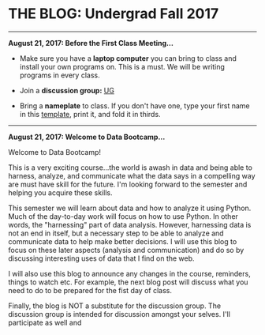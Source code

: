 # THE BLOG: Undergrad Fall 2017

---
**August 21, 2017: Before the First Class Meeting...**

* Make sure you have a **laptop computer** you can bring to class and install your own programs on.  This is a must.  We will be writing programs in every class.

* Join a **discussion group:** [UG](https://groups.google.com/forum/#!forum/nyu_data_bootcamp_ug)

* Bring a **nameplate** to class.  If you don't have one, type your first name in this [template](https://docs.google.com/document/d/18mDKqDO-48wbwYfFEGD0BAYJRsshRRRxR9IEKhekTWM/edit?usp=sharing), print it, and fold it in thirds.

---
**August 21, 2017: Welcome to Data Bootcamp...**

Welcome to Data Bootcamp!

This is a very exciting course...the world is awash in data and being able to harness, analyze, and communicate what the data says in a compelling way are must have skill for the future. I'm looking forward to the semester and helping you acquire these skills.  

This semester we will learn about data and how to analyze it using Python. Much of the day-to-day work will focus on how to use Python. In other words, the "harnessing" part of data analysis. However, harnessing data is not an end in itself, but a necessary step to be able to analyze and communicate data to help make better decisions. I will use this blog to focus on these later aspects (analysis and communication) and do so by discussing interesting uses of data that I find on the web.

I will also use this blog to announce any changes in the course, reminders, things to watch etc. For example, the next blog post will discuss what you need to do to be prepared for the fist day of class.

Finally, the blog is NOT a substitute for the discussion group. The discussion group is intended for discussion amongst your selves. I'll participate as well and
